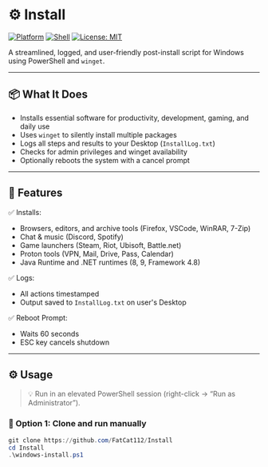 # ⚙️ Install

[![Platform](https://img.shields.io/badge/platform-Windows-blue.svg)](https://github.com/FatCat112/Install)
[![Shell](https://img.shields.io/badge/shell-PowerShell-5391FE.svg)](https://learn.microsoft.com/en-us/powershell/)
[![License: MIT](https://img.shields.io/badge/license-MIT-green.svg)](LICENSE)

A streamlined, logged, and user-friendly post-install script for Windows using PowerShell and `winget`.

---

## 📦 What It Does

- Installs essential software for productivity, development, gaming, and daily use  
- Uses `winget` to silently install multiple packages  
- Logs all steps and results to your Desktop (`InstallLog.txt`)  
- Checks for admin privileges and winget availability  
- Optionally reboots the system with a cancel prompt  

---

## 🧰 Features

✅ Installs:
- Browsers, editors, and archive tools (Firefox, VSCode, WinRAR, 7-Zip)  
- Chat & music (Discord, Spotify)  
- Game launchers (Steam, Riot, Ubisoft, Battle.net)  
- Proton tools (VPN, Mail, Drive, Pass, Calendar)  
- Java Runtime and .NET runtimes (8, 9, Framework 4.8)

✅ Logs:
- All actions timestamped  
- Output saved to `InstallLog.txt` on user's Desktop  

✅ Reboot Prompt:
- Waits 60 seconds  
- ESC key cancels shutdown  

---

## ⚙️ Usage

> 💡 Run in an elevated PowerShell session (right-click → “Run as Administrator”).

### 📂 Option 1: Clone and run manually
```powershell
git clone https://github.com/FatCat112/Install
cd Install
.\windows-install.ps1
